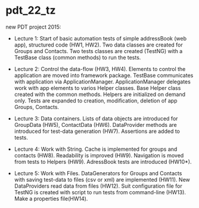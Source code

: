 # pdt_22_tz

new PDT project 2015:
 - Lecture 1: Start of basic automation tests of simple addressBook (web app), structured code (HW1, HW2).
   Two data classes are created for Groups and Contacts. 
   Two tests classes are created (TestNG) with a TestBase class (common methods) to run the tests.
 
 - Lecture 2: Control the data-flow (HW3, HW4).
   Elements to control the application are moved into framework package.
   TestBase communicates with application via ApplicationManager.
   ApplicationManager delegates work with app elements to varios Helper classes.
   Base Helper class created with the common methods.
   Helpers are initialized on demand only.
   Tests are expanded to creation, modification, deletion of app Groups, Contacts.

 - Lecture 3: Data containers.
   Lists of data objects are introduced for GroupData (HW5), ContactData (HW6).
   DataProvider methods are introduced for test-data generation (HW7).
   Assertions are added to tests.

 - Lecture 4: Work with String.
   Cache is implemented for groups and contacts (HW8).
   Readability is improved (HW9).
   Navigation is moved from tests to Helpers (HW9).
   AdressBook tests are introduced (HW10*).

 - Lecture 5: Work with Files.
   DataGenerators for Groups and Contacts with saving test-data to files (csv or xml) are implemented (HW11).
   New DataProviders read data from files (HW12).
   Suit configuration file for TestNG is created with script to run tests from command-line (HW13).
   Make a properties file(HW14).
